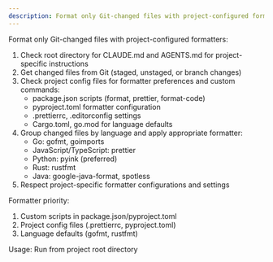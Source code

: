 ```yaml
---
description: Format only Git-changed files with project-configured formatters
---
```


Format only Git-changed files with project-configured formatters:

1. Check root directory for CLAUDE.md and AGENTS.md for project-specific instructions
2. Get changed files from Git (staged, unstaged, or branch changes)
3. Check project config files for formatter preferences and custom commands:
   - package.json scripts (format, prettier, format-code)
   - pyproject.toml formatter configuration
   - .prettierrc, .editorconfig settings
   - Cargo.toml, go.mod for language defaults
4. Group changed files by language and apply appropriate formatter:
   - Go: gofmt, goimports
   - JavaScript/TypeScript: prettier
   - Python: pyink (preferred)
   - Rust: rustfmt
   - Java: google-java-format, spotless
5. Respect project-specific formatter configurations and settings

Formatter priority:
1. Custom scripts in package.json/pyproject.toml
2. Project config files (.prettierrc, pyproject.toml)
3. Language defaults (gofmt, rustfmt)

Usage: Run from project root directory
